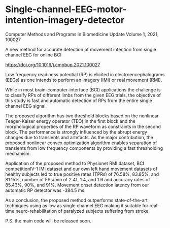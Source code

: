 # Single-channel-EEG-motor-intention-imagery-detector

Computer Methods and Programs in Biomedicine Update
Volume 1, 2021, 100027

A new method for accurate detection of movement intention from single channel EEG for online BCI



https://doi.org/10.1016/j.cmpbup.2021.100027



Low frequency readiness potential (RP) is elicited in electroencephalograms (EEGs) as one intends to perform an imagery (IMI) or real movement (RMI). 

While in most brain-computer-interface (BCI) applications the challenge is to classify RPs of different limbs from the given EEG trials, the objective of this study is fast and automatic detection of RPs from the entire single channel EEG signal. 

The proposed algorithm has two threshold blocks based on the nonlinear Teager-Kaiser energy operator (TEO) in the first block and the morphological properties of the RP waveform as constraints in the second block. The performance is strongly influenced by the abrupt energy changes due to transients and artefacts. As the major contribution, the proposed nonlinear convex optimization algorithm enables separation of transients from low frequency components by providing a fast thresholding mechanism. 

Application of the proposed method to Physionet RMI dataset, BCI competitionIV-1 IMI dataset and our own left hand movement datasets of healthy subjects led to true positive rates (TPRs) of 76.58%, 83.85%, and 81.15%, number of FPs/min of 2.41, 1.4, and 1.6 and accuracy rates of 85.43%, 90%, and 91%. Movement onset detection latency from our automatic RP detector was -384.5 ms.

As a conclusion, the proposed method outperforms state-of-the-art techniques using as low as single channel EEG making it suitable for real-time neuro-rehabilitation of paralyzed subjects suffering from stroke.



P.S. the main code will be released soon. 
